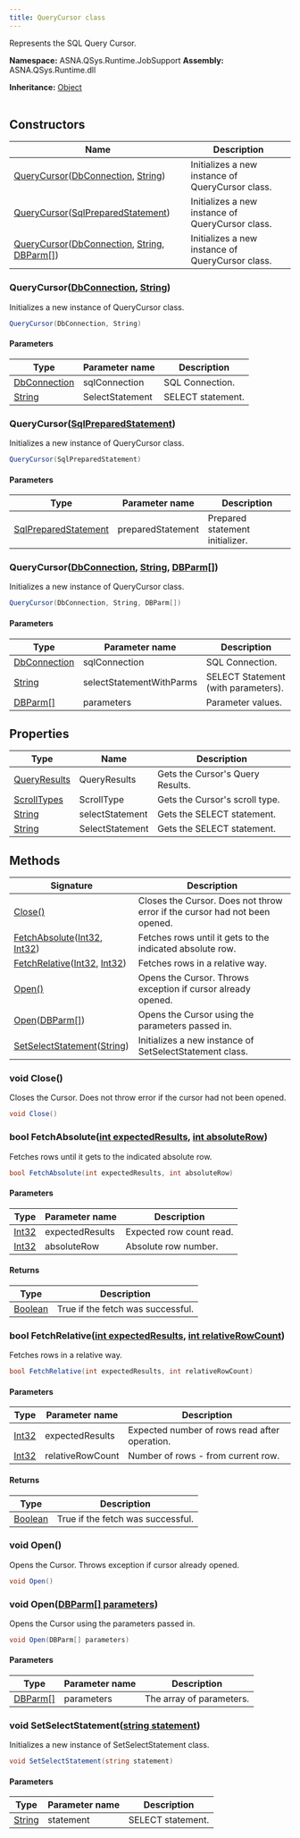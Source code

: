 ```yaml
---
title: QueryCursor class
---
```


Represents the SQL Query Cursor.

**Namespace:** ASNA.QSys.Runtime.JobSupport
**Assembly:** ASNA.QSys.Runtime.dll

**Inheritance:** [Object](https://docs.microsoft.com/en-us/dotnet/api/system.object)
<br>
<br>

## Constructors

| Name | Description |
| --- | --- |
| [QueryCursor](#querycursordbconnection-string)([DbConnection](https://learn.microsoft.com/en-us/dotnet/api/system.data.common.dbconnection?view=net-8.0), [String](https://docs.microsoft.com/en-us/dotnet/api/system.string)) | Initializes a new instance of QueryCursor class.
| [QueryCursor](#querycursorsqlpreparedstatement)([SqlPreparedStatement](/reference/runtime/qsys-runtime-job-support/sql-prepared-statement.html)) | Initializes a new instance of QueryCursor class.
| [QueryCursor](#querycursordbconnection-string-dbparm)([DbConnection](https://learn.microsoft.com/en-us/dotnet/api/system.data.common.dbconnection?view=net-8.0), [String](https://docs.microsoft.com/en-us/dotnet/api/system.string), [DBParm\[\]](/reference/runtime/qsys-runtime-job-support/db-parm.html)) | Initializes a new instance of QueryCursor class.

### QueryCursor([DbConnection](https://learn.microsoft.com/en-us/dotnet/api/system.data.common.dbconnection?view=net-8.0), [String](https://docs.microsoft.com/en-us/dotnet/api/system.string))

Initializes a new instance of QueryCursor class.

```cs
QueryCursor(DbConnection, String)
```

#### Parameters

| Type | Parameter name | Description
| --- | --- | ---
| [DbConnection](https://learn.microsoft.com/en-us/dotnet/api/system.data.common.dbconnection?view=net-8.0) | sqlConnection | SQL Connection.
| [String](https://docs.microsoft.com/en-us/dotnet/api/system.string) | SelectStatement | SELECT statement.

### QueryCursor([SqlPreparedStatement](/reference/runtime/qsys-runtime-job-support/sql-prepared-statement.html))

Initializes a new instance of QueryCursor class.

```cs
QueryCursor(SqlPreparedStatement)
```

#### Parameters

| Type | Parameter name | Description
| --- | --- | ---
| [SqlPreparedStatement](/reference/runtime/qsys-runtime-job-support/sql-prepared-statement.html) | preparedStatement | Prepared statement initializer.

### QueryCursor([DbConnection](https://learn.microsoft.com/en-us/dotnet/api/system.data.common.dbconnection?view=net-8.0), [String](https://docs.microsoft.com/en-us/dotnet/api/system.string), [DBParm\[\]](/reference/runtime/qsys-runtime-job-support/db-parm.html))

Initializes a new instance of QueryCursor class.

```cs
QueryCursor(DbConnection, String, DBParm[])
```

#### Parameters

| Type | Parameter name | Description
| --- | --- | ---
| [DbConnection](https://learn.microsoft.com/en-us/dotnet/api/system.data.common.dbconnection?view=net-8.0) | sqlConnection | SQL Connection.
| [String](https://docs.microsoft.com/en-us/dotnet/api/system.string) | selectStatementWithParms | SELECT Statement (with parameters).
| [DBParm\[\]](/reference/runtime/qsys-runtime-job-support/db-parm.html) | parameters | Parameter values.

## Properties

| Type | Name | Description
| --- | --- | --- 
| [QueryResults](/reference/runtime/qsys-runtime-job-support/query-results.html) | QueryResults | Gets the Cursor's Query Results. |
| [ScrollTypes](/reference/runtime/qsys-runtime-job-support/scroll-types.html) | ScrollType | Gets the Cursor's scroll type. |
| [String](https://learn.microsoft.com/en-us/dotnet/api/system.string?view=net-8.0) | selectStatement | Gets the SELECT statement. |
| [String](https://learn.microsoft.com/en-us/dotnet/api/system.string?view=net-8.0) | SelectStatement | Gets the SELECT statement. |

## Methods

| Signature | Description |
| --- | --- |
| [Close()](#void-close) | Closes the Cursor. Does not throw error if the cursor had not been opened.
| [FetchAbsolute](#bool-fetchabsoluteint-expectedresults-int-absoluterow)([Int32](https://docs.microsoft.com/en-us/dotnet/api/system.int32), [Int32](https://docs.microsoft.com/en-us/dotnet/api/system.int32)) | Fetches rows until it gets to the indicated absolute row.
| [FetchRelative](#bool-fetchrelativeint-expectedresults-int-relativerowcount)([Int32](https://docs.microsoft.com/en-us/dotnet/api/system.int32), [Int32](https://docs.microsoft.com/en-us/dotnet/api/system.int32)) | Fetches rows in a relative way.
| [Open()](#void-open) | Opens the Cursor. Throws exception if cursor already opened.
| [Open](#void-opendbparm--parameters)([DBParm\[\]](/reference/runtime/qsys-runtime-job-support/db-parm.html)) | Opens the Cursor using the parameters passed in.
| [SetSelectStatement](#void-setselectstatementstring-statement)([String](https://docs.microsoft.com/en-us/dotnet/api/system.string)) | Initializes a new instance of SetSelectStatement class.

### void Close()

Closes the Cursor. Does not throw error if the cursor had not been opened.

```cs
void Close()
```

### bool FetchAbsolute([int expectedResults](https://learn.microsoft.com/en-us/dotnet/csharp/language-reference/builtin-types/integral-numeric-types), [int absoluteRow](https://learn.microsoft.com/en-us/dotnet/csharp/language-reference/builtin-types/integral-numeric-types))

Fetches rows until it gets to the indicated absolute row.

```cs
bool FetchAbsolute(int expectedResults, int absoluteRow)
```

#### Parameters

| Type | Parameter name | Description
| --- | --- | ---
| [Int32](https://docs.microsoft.com/en-us/dotnet/api/system.int32) | expectedResults | Expected row count read.
| [Int32](https://docs.microsoft.com/en-us/dotnet/api/system.int32) | absoluteRow | Absolute row number.

#### Returns

| Type | Description
| --- | ---
| [Boolean](https://docs.microsoft.com/en-us/dotnet/api/system.boolean) | True if the fetch was successful.

### bool FetchRelative([int expectedResults](https://learn.microsoft.com/en-us/dotnet/csharp/language-reference/builtin-types/integral-numeric-types), [int relativeRowCount](https://learn.microsoft.com/en-us/dotnet/csharp/language-reference/builtin-types/integral-numeric-types))

Fetches rows in a relative way.

```cs
bool FetchRelative(int expectedResults, int relativeRowCount)
```

#### Parameters

| Type | Parameter name | Description
| --- | --- | ---
| [Int32](https://docs.microsoft.com/en-us/dotnet/api/system.int32) | expectedResults | Expected number of rows read after operation.
| [Int32](https://docs.microsoft.com/en-us/dotnet/api/system.int32) | relativeRowCount | Number of rows - from current row.

#### Returns

| Type | Description
| --- | ---
| [Boolean](https://docs.microsoft.com/en-us/dotnet/api/system.boolean) | True if the fetch was successful.

### void Open()

Opens the Cursor. Throws exception if cursor already opened.

```cs
void Open()
```

### void Open([DBParm\[\] parameters](/reference/runtime/qsys-runtime-job-support/db-parm.html))

Opens the Cursor using the parameters passed in.

```cs
void Open(DBParm[] parameters)
```

#### Parameters

| Type | Parameter name | Description
| --- | --- | ---
| [DBParm\[\]](/reference/runtime/qsys-runtime-job-support/db-parm.html) | parameters | The array of parameters.

### void SetSelectStatement([string statement](https://learn.microsoft.com/en-us/dotnet/api/system.string?view=net-8.0))

Initializes a new instance of SetSelectStatement class.

```cs
void SetSelectStatement(string statement)
```

#### Parameters

| Type | Parameter name | Description
| --- | --- | ---
| [String](https://docs.microsoft.com/en-us/dotnet/api/system.string) | statement | SELECT statement.
